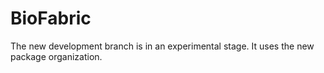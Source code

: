 BioFabric
=========

The new development branch is in an experimental stage. It uses the new package organization.



